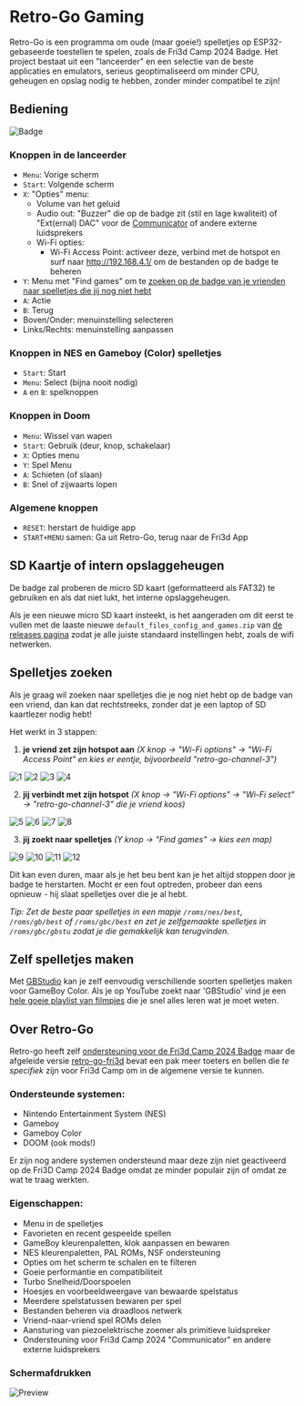 # Retro-Go Gaming

Retro-Go is een programma om oude (maar goeie!) spelletjes op ESP32-gebaseerde toestellen te spelen, zoals de Fri3d Camp 2024 Badge.
Het project bestaat uit een "lanceerder" en een selectie van de beste applicaties en emulators, serieus geoptimaliseerd om minder CPU, geheugen en opslag nodig te hebben, zonder minder compatibel te zijn!

## Bediening

![Badge](Badge_Front.png)

### Knoppen in de lanceerder

- `Menu`: Vorige scherm
- `Start`: Volgende scherm
- `X`: "Opties" menu:
	- Volume van het geluid
	- Audio out: "Buzzer" die op de badge zit (stil en lage kwaliteit) of "Ext(ernal) DAC" voor de [Communicator](../communicator/) of andere externe luidsprekers
	- Wi-Fi opties:
		- Wi-Fi Access Point: activeer deze, verbind met de hotspot en surf naar http://192.168.4.1/ om de bestanden op de badge te beheren
- `Y`: Menu met "Find games" om te [zoeken op de badge van je vrienden naar spelletjes die jij nog niet hebt](#spelletjes-zoeken)
- `A`: Actie
- `B`: Terug
- Boven/Onder: menuinstelling selecteren
- Links/Rechts: menuinstelling aanpassen

### Knoppen in NES en Gameboy (Color) spelletjes

- `Start`: Start
- `Menu`: Select (bijna nooit nodig)
- `A` en `B`: spelknoppen

### Knoppen in Doom

- `Menu`: Wissel van wapen
- `Start`: Gebruik (deur, knop, schakelaar)
- `X`: Opties menu
- `Y`: Spel Menu
- `A`: Schieten (of slaan)
- `B`: Snel of zijwaarts lopen

### Algemene knoppen

- `RESET`: herstart de huidige app
- `START+MENU` samen: Ga uit Retro-Go, terug naar de Fri3d App

## SD Kaartje of intern opslaggeheugen

De badge zal proberen de micro SD kaart (geformatteerd als FAT32) te gebruiken en als dat niet lukt, het interne opslaggeheugen.

Als je een nieuwe micro SD kaart insteekt, is het aangeraden om dit eerst te vullen met de laaste nieuwe `default_files_config_and_games.zip` van [de releases pagina](https://github.com/Fri3dCamp/badge_retro-go/releases) zodat je alle juiste standaard instellingen hebt, zoals de wifi netwerken.

## Spelletjes zoeken

Als je graag wil zoeken naar spelletjes die je nog niet hebt op de badge van een vriend, dan kan dat rechtstreeks, zonder dat je een laptop of SD kaartlezer nodig hebt!

Het werkt in 3 stappen:

1) **je vriend zet zijn hotspot aan** *(X knop -> "Wi-Fi options" -> "Wi-Fi Access Point" en kies er eentje, bijvoorbeeld "retro-go-channel-3")*

![1](find-games/IMG_20240815_085800164_HDR.jpg)
![2](find-games/IMG_20240815_085813691.jpg)
![3](find-games/IMG_20240815_085830461_HDR.jpg)
![4](find-games/IMG_20240815_085843882.jpg)


2) **jij verbindt met zijn hotspot** *(X knop -> "Wi-Fi options" -> "Wi-Fi select" -> "retro-go-channel-3" die je vriend koos)*

![5](find-games/IMG_20240815_085935971_HDR.jpg)
![6](find-games/IMG_20240815_085945370_HDR.jpg)
![7](find-games/IMG_20240815_085955785_HDR.jpg)
![8](find-games/IMG_20240815_085955786.jpg)

3) **jij zoekt naar spelletjes** *(Y knop -> "Find games" -> kies een map)*

![9](find-games/IMG_20240815_090013986.jpg)
![10](find-games/IMG_20240815_090021780.jpg)
![11](find-games/IMG_20240815_090101521_HDR.jpg)
![12](find-games/IMG_20240815_090132268.jpg)

Dit kan even duren, maar als je het beu bent kan je het altijd stoppen door je badge te herstarten.
Mocht er een fout optreden, probeer dan eens opnieuw - hij slaat spelletjes over die je al hebt.

*Tip: Zet de beste paar spelletjes in een mapje `/roms/nes/best`, `/roms/gb/best` of `/roms/gbc/best` en zet je zelfgemaakte spelletjes in `/roms/gbc/gbstu` zodat je die gemakkelijk kan terugvinden.*

## Zelf spelletjes maken

Met [GBStudio](https://www.gbstudio.dev/) kan je zelf eenvoudig verschillende soorten spelletjes maken voor GameBoy Color. Als je op YouTube zoekt naar 'GBStudio' vind je een [hele goeie playlist van filmpjes](https://www.youtube.com/watch?v=hNXlV2tt7eE&list=PLmac3HPrav--Q4QKUVknwwMSNk1YECFKT) die je snel alles leren wat je moet weten.

## Over Retro-Go

Retro-go heeft zelf [ondersteuning voor de Fri3d Camp 2024 Badge](https://github.com/ducalex/retro-go/tree/dev/components/retro-go/targets/fri3d-2024) maar de afgeleide versie [retro-go-fri3d](https://github.com/tomvanbraeckel/retro-go-fri3d/) bevat een pak meer toeters en bellen die *te specifiek* zijn voor Fri3d Camp om in de algemene versie te kunnen.


### Ondersteunde systemen:

- Nintendo Entertainment System (NES)
- Gameboy
- Gameboy Color
- DOOM (ook mods!)

Er zijn nog andere systemen ondersteund maar deze zijn niet geactiveerd op de Fri3D Camp 2024 Badge omdat ze minder populair zijn of omdat ze wat te traag werkten.

### Eigenschappen:
- Menu in de spelletjes
- Favorieten en recent gespeelde spellen
- GameBoy kleurenpaletten, klok aanpassen en bewaren
- NES kleurenpaletten, PAL ROMs, NSF ondersteuning
- Opties om het scherm te schalen en te filteren
- Goeie performantie en compatibiliteit
- Turbo Snelheid/Doorspoelen
- Hoesjes en voorbeeldweergave van bewaarde spelstatus
- Meerdere spelstatussen bewaren per spel
- Bestanden beheren via draadloos netwerk
- Vriend-naar-vriend spel ROMs delen
- Aansturing van piezoelektrische zoemer als primitieve luidspreker
- Ondersteuning voor Fri3d Camp 2024 "Communicator" en andere externe luidsprekers

### Schermafdrukken

![Preview](retro-go-preview.jpg)
